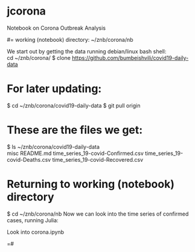 # jcorona
Notebook on Corona Outbreak Analysis

#= working (notebook) directory: ~/znb/corona/nb

We start out by getting the data running debian/linux bash shell:                                                              
cd ~/znb/corona/
$ clone https://github.com/bumbeishvili/covid19-daily-data                                                                     

# For later updating:
$ cd ~/znb/corona/covid19-daily-data
$ git pull origin

# These are the files we get:                                                                                                 
$ ls ~/znb/corona/covid19-daily-data                                                                                                        
misc  README.md  time_series_19-covid-Confirmed.csv  time_series_19-covid-Deaths.csv  time_series_19-covid-Recovered.csv       

# Returning to working (notebook) directory
$ cd ~/znb/corona/nb
Now we can look into the time series of confirmed cases, running Julia:

Look into corona.ipynb

=#